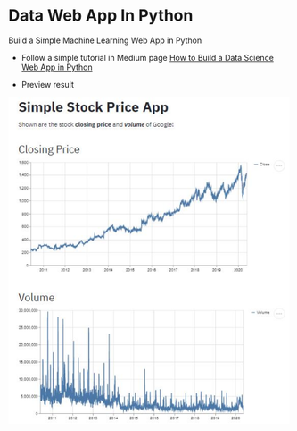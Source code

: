 # Data Web App In Python
Build a Simple Machine Learning Web App in Python

- Follow a simple tutorial in Medium page
<a href="https://towardsdatascience.com/how-to-build-a-data-science-web-app-in-python-61d1bed65020">How to Build a Data Science Web App in Python</a>

- Preview result
<img src="screenshot.JPG"/>
